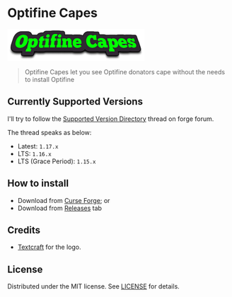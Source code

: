 # Optifine Capes

![Optifine Capes Logo](src/main/resources/logo.png)

> Optifine Capes let you see Optifine donators cape without the needs to install Optifine

## Currently Supported Versions

I'll try to follow the [Supported Version Directory](https://forums.minecraftforge.net/topic/91712-supported-version-directory/) thread on forge forum.

The thread speaks as below:

- Latest: `1.17.x`
- LTS: `1.16.x`
- LTS (Grace Period): `1.15.x`

## How to install

- Download from [Curse Forge](https://www.curseforge.com/minecraft/mc-mods/optifine-capes); or
- Download from [Releases](https://github.com/Nearata/OptifineCapes/releases) tab

## Credits

- [Textcraft](https://textcraft.net/) for the logo.

## License

Distributed under the MIT license. See [LICENSE](LICENSE) for details.
